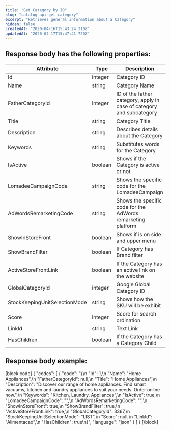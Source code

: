 ```yaml
---
title: "Get Category by ID"
slug: "catalog-api-get-category"
excerpt: "Retrieves general information about a Category"
hidden: false
createdAt: "2020-04-16T15:43:24.310Z"
updatedAt: "2020-04-17T15:47:41.720Z"
---
```

## Response body has the following properties:

| Attribute                     | Type    | Description                                                          |
| ----------------------------- | ------- | -------------------------------------------------------------------- |
| Id                            | integer | Category ID                                                          |
| Name                          | string  | Category Name                                                        |
| FatherCategoryId              | integer | ID of the father category, apply in case of category and subcategory |
| Title                         | string  | Category Title                                                       |
| Description                   | string  | Describes details about the Category                                 |
| Keywords                      | string  | Substitutes words for the Category                                   |
| IsActive                      | boolean | Shows if the Category is active or not                               |
| LomadeeCampaignCode           | string  | Shows the specific code for the LomadeeCampaign                      |
| AdWordsRemarketingCode        | string  | Shows the specific code for the AdWords remarketing platform         |
| ShowInStoreFront              | boolean | Shows if is on side and upper menu                                   |
| ShowBrandFilter               | boolean | If Category has Brand filter                                         |
| ActiveStoreFrontLink          | boolean | If the Category has an active link on the website                    |
| GlobalCategoryId              | integer | Google Global Category ID                                            |
| StockKeepingUnitSelectionMode | string  | Shows how the SKU will be exhibit                                    |
| Score                         | integer | Score for search ordination                                          |
| LinkId                        | string  | Text Link                                                            |
| HasChildren                   | boolean | If the Category has a Category Child                                 |


## Response body example:
[block:code]
{
  "codes": [
    {
      "code": "{\n    \"Id\": 1,\n    \"Name\": \"Home Appliances\",\n    \"FatherCategoryId\": null,\n    \"Title\": \"Home Appliances\",\n    \"Description\": \"Discover our range of home appliances. Find smart vacuums, kitchen and laundry appliances to suit your needs. Order online now.\",\n    \"Keywords\": \"Kitchen, Laundry, Appliances\",\n    \"IsActive\": true,\n    \"LomadeeCampaignCode\": \"\",\n    \"AdWordsRemarketingCode\": \"\",\n    \"ShowInStoreFront\": true,\n    \"ShowBrandFilter\": true,\n    \"ActiveStoreFrontLink\": true,\n    \"GlobalCategoryId\": 3367,\n    \"StockKeepingUnitSelectionMode\": \"LIST\",\n    \"Score\": null,\n    \"LinkId\": \"Alimentacao\",\n    \"HasChildren\": true\n}",
      "language": "json"
    }
  ]
}
[/block]